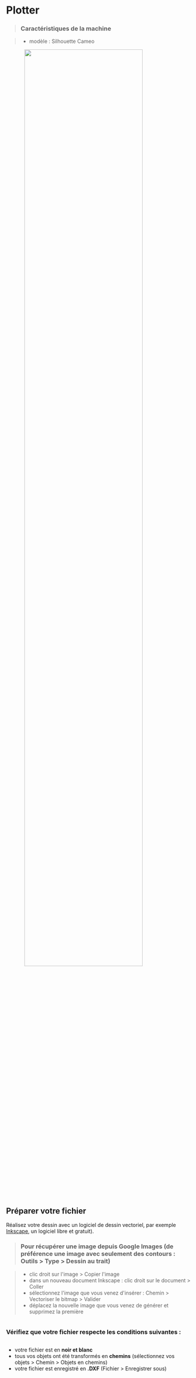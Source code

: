 # Plotter

> ### Caractéristiques de la machine

>* modèle : Silhouette Cameo

<img style="width: 80%; margin-left: 10%;" src="http://www.yolo.co.uk/ekmps/shops/yolo1/images/silhouette-cameo-2-contour-cutter-12-4155-p.jpg"/>

## Préparer votre fichier

Réalisez votre dessin avec un logiciel de dessin vectoriel, par exemple [Inkscape](https://inkscape.org/fr/), un logiciel libre et gratuit).

> ### Pour récupérer une image depuis Google Images (de préférence une image avec seulement des contours : Outils > Type > Dessin au trait)

>* clic droit sur l'image > Copier l'image
>* dans un nouveau document Inkscape : clic droit sur le document > Coller
>* sélectionnez l'image que vous venez d'insérer : Chemin > Vectoriser le bitmap > Valider
>* déplacez la nouvelle image que vous venez de générer et supprimez la première

<aside class="warning">

<h3 style="display: inline-block";>Vérifiez que votre fichier respecte les conditions suivantes :</h3>
<ul>
<li>votre fichier est en <strong>noir et blanc</strong></li>
<li>tous vos objets ont été transformés en <strong>chemins</strong> (sélectionnez vos objets > Chemin > Objets en chemins)</li>
<li>votre fichier est enregistré en <strong>.DXF</strong> (Fichier > Enregistrer sous)</li>
</ul>
</aside>